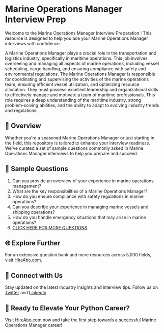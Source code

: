 # Marine Operations Manager Interview Prep

Welcome to the Marine Operations Manager Interview Preparation ! This resource is designed to help you ace your Marine Operations Manager interviews with confidence.

A Marine Operations Manager plays a crucial role in the transportation and logistics industry, specifically in maritime operations. This job involves overseeing and managing all aspects of marine operations, including vessel scheduling, cargo handling, and ensuring compliance with safety and environmental regulations. The Marine Operations Manager is responsible for coordinating and supervising the activities of the marine operations team, ensuring efficient vessel utilization, and optimizing resource allocation. They must possess excellent leadership and organizational skills to effectively manage and motivate a team of maritime professionals. This role requires a deep understanding of the maritime industry, strong problem-solving abilities, and the ability to adapt to evolving industry trends and regulations.

## 🚀 Overview

Whether you're a seasoned Marine Operations Manager or just starting in the field, this repository is tailored to enhance your interview readiness. We've curated a set of sample questions commonly asked in Marine Operations Manager interviews to help you prepare and succeed.

## 📝 Sample Questions

1. Can you provide an overview of your experience in marine operations management?
2. What are the key responsibilities of a Marine Operations Manager?
3. How do you ensure compliance with safety regulations in marine operations?
4. Can you describe your experience in managing marine vessels and shipping operations?
5. How do you handle emergency situations that may arise in marine operations?
6. [CLICK HERE FOR MORE QUESTIONS](https://hireabo.com/job/23_4_1/Marine%20Operations%20Manager)

## 🌐 Explore Further

For an extensive question bank and more resources across 5,000 fields, visit [HireAbo.com](https://www.hireabo.com).

## 📱 Connect with Us

Stay updated on the latest industry insights and interview tips. Follow us on [Twitter](https://twitter.com/hireabo) and [LinkedIn](https://www.linkedin.com/in/hire-abo-3609972a8/).

## 🚀 Ready to Elevate Your Python Career?

Visit [HireAbo.com](https://www.hireabo.com) now and take the first step towards a successful Marine Operations Manager career!